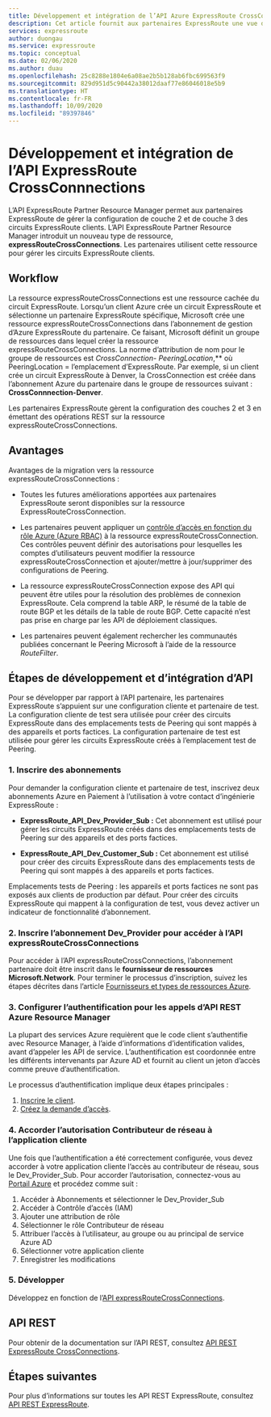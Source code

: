 ```yaml
---
title: Développement et intégration de l’API Azure ExpressRoute CrossConnnections
description: Cet article fournit aux partenaires ExpressRoute une vue d’ensemble détaillée sur le type de ressource expressRouteCrossConnections.
services: expressroute
author: duongau
ms.service: expressroute
ms.topic: conceptual
ms.date: 02/06/2020
ms.author: duau
ms.openlocfilehash: 25c8288e1804e6a08ae2b5b128ab6fbc699563f9
ms.sourcegitcommit: 829d951d5c90442a38012daaf77e86046018e5b9
ms.translationtype: HT
ms.contentlocale: fr-FR
ms.lasthandoff: 10/09/2020
ms.locfileid: "89397846"
---
```

# <a name="expressroute-crossconnnections-api-development-and-integration"></a>Développement et intégration de l’API ExpressRoute CrossConnnections

L’API ExpressRoute Partner Resource Manager permet aux partenaires ExpressRoute de gérer la configuration de couche 2 et de couche 3 des circuits ExpressRoute clients. L’API ExpressRoute Partner Resource Manager introduit un nouveau type de ressource, **expressRouteCrossConnections**. Les partenaires utilisent cette ressource pour gérer les circuits ExpressRoute clients.

## <a name="workflow"></a>Workflow

La ressource expressRouteCrossConnections est une ressource cachée du circuit ExpressRoute. Lorsqu’un client Azure crée un circuit ExpressRoute et sélectionne un partenaire ExpressRoute spécifique, Microsoft crée une ressource expressRouteCrossConnections dans l’abonnement de gestion d’Azure ExpressRoute du partenaire. Ce faisant, Microsoft définit un groupe de ressources dans lequel créer la ressource expressRouteCrossConnections. La norme d’attribution de nom pour le groupe de ressources est **CrossConnection-* PeeringLocation*,** où PeeringLocation = l’emplacement d’ExpressRoute. Par exemple, si un client crée un circuit ExpressRoute à Denver, la CrossConnection est créée dans l’abonnement Azure du partenaire dans le groupe de ressources suivant : **CrossConnnection-Denver**.

Les partenaires ExpressRoute gèrent la configuration des couches 2 et 3 en émettant des opérations REST sur la ressource expressRouteCrossConnections.

## <a name="benefits"></a>Avantages

Avantages de la migration vers la ressource expressRouteCrossConnections :

* Toutes les futures améliorations apportées aux partenaires ExpressRoute seront disponibles sur la ressource ExpressRouteCrossConnection.

* Les partenaires peuvent appliquer un [contrôle d’accès en fonction du rôle Azure (Azure RBAC)](https://docs.microsoft.com/azure/role-based-access-control/overview) à la ressource expressRouteCrossConnection. Ces contrôles peuvent définir des autorisations pour lesquelles les comptes d’utilisateurs peuvent modifier la ressource expressRouteCrossConnection et ajouter/mettre à jour/supprimer des configurations de Peering.

* La ressource expressRouteCrossConnection expose des API qui peuvent être utiles pour la résolution des problèmes de connexion ExpressRoute. Cela comprend la table ARP, le résumé de la table de route BGP et les détails de la table de route BGP. Cette capacité n’est pas prise en charge par les API de déploiement classiques.

* Les partenaires peuvent également rechercher les communautés publiées concernant le Peering Microsoft à l’aide de la ressource *RouteFilter*.

## <a name="api-development-and-integration-steps"></a>Étapes de développement et d’intégration d’API

Pour se développer par rapport à l’API partenaire, les partenaires ExpressRoute s’appuient sur une configuration cliente et partenaire de test. La configuration cliente de test sera utilisée pour créer des circuits ExpressRoute dans des emplacements tests de Peering qui sont mappés à des appareils et ports factices. La configuration partenaire de test est utilisée pour gérer les circuits ExpressRoute créés à l’emplacement test de Peering.

### <a name="1-enlist-subscriptions"></a>1. Inscrire des abonnements

Pour demander la configuration cliente et partenaire de test, inscrivez deux abonnements Azure en Paiement à l’utilisation à votre contact d’ingénierie ExpressRoute :
* **ExpressRoute_API_Dev_Provider_Sub :** Cet abonnement est utilisé pour gérer les circuits ExpressRoute créés dans des emplacements tests de Peering sur des appareils et des ports factices.

* **ExpressRoute_API_Dev_Customer_Sub :** Cet abonnement est utilisé pour créer des circuits ExpressRoute dans des emplacements tests de Peering qui sont mappés à des appareils et ports factices.

Emplacements tests de Peering : les appareils et ports factices ne sont pas exposés aux clients de production par défaut. Pour créer des circuits ExpressRoute qui mappent à la configuration de test, vous devez activer un indicateur de fonctionnalité d’abonnement.

### <a name="2-register-the-dev_provider-subscription-to-access-the-expressroutecrossconnections-api"></a>2. Inscrire l’abonnement Dev_Provider pour accéder à l’API expressRouteCrossConnections

Pour accéder à l’API expressRouteCrossConnections, l’abonnement partenaire doit être inscrit dans le **fournisseur de ressources Microsoft.Network**. Pour terminer le processus d’inscription, suivez les étapes décrites dans l’article [Fournisseurs et types de ressources Azure](/azure/azure-resource-manager/management/resource-providers-and-types#azure-portal).

### <a name="3-set-up-authentication-for-azure-resource-manager-rest-api-calls"></a>3. Configurer l’authentification pour les appels d’API REST Azure Resource Manager

La plupart des services Azure requièrent que le code client s’authentifie avec Resource Manager, à l’aide d’informations d’identification valides, avant d’appeler les API de service. L’authentification est coordonnée entre les différents intervenants par Azure AD et fournit au client un jeton d’accès comme preuve d’authentification.

Le processus d’authentification implique deux étapes principales :

1. [Inscrire le client](https://docs.microsoft.com/rest/api/azure/#register-your-client-application-with-azure-ad).
2. [Créez la demande d’accès](https://docs.microsoft.com/rest/api/azure/#create-the-request).

### <a name="4-provide-network-contributor-permission-to-the-client-application"></a>4. Accorder l’autorisation Contributeur de réseau à l’application cliente

Une fois que l’authentification a été correctement configurée, vous devez accorder à votre application cliente l’accès au contributeur de réseau, sous le Dev_Provider_Sub. Pour accorder l’autorisation, connectez-vous au [Portail Azure](https://ms.portal.azure.com/#home) et procédez comme suit :

1. Accéder à Abonnements et sélectionner le Dev_Provider_Sub
2. Accéder à Contrôle d’accès (IAM)
3. Ajouter une attribution de rôle
4. Sélectionner le rôle Contributeur de réseau
5. Attribuer l’accès à l’utilisateur, au groupe ou au principal de service Azure AD
6. Sélectionner votre application cliente
7. Enregistrer les modifications

### <a name="5-develop"></a>5. Développer

Développez en fonction de l’[API expressRouteCrossConnections](https://docs.microsoft.com/rest/api/expressroute/expressroutecrossconnections).

## <a name="rest-api"></a>API REST

Pour obtenir de la documentation sur l’API REST, consultez [API REST ExpressRoute CrossConnections](https://docs.microsoft.com/rest/api/expressroute/expressroutecrossconnections).

## <a name="next-steps"></a>Étapes suivantes

Pour plus d’informations sur toutes les API REST ExpressRoute, consultez [API REST ExpressRoute](https://docs.microsoft.com/rest/api/expressroute/).